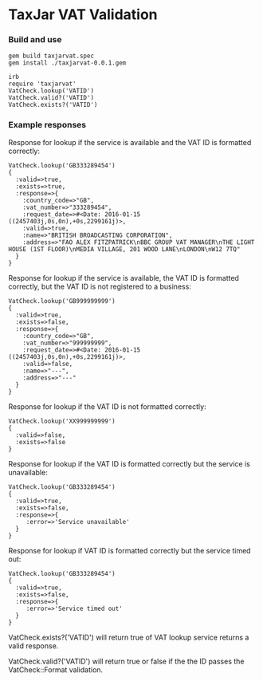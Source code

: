 # TaxJar VAT Validation #

### Build and use ###

```
gem build taxjarvat.spec
gem install ./taxjarvat-0.0.1.gem

irb
require 'taxjarvat'
VatCheck.lookup('VATID')
VatCheck.valid?('VATID')
VatCheck.exists?('VATID')
```

### Example responses ###

Response for lookup if the service is available and the VAT ID is formatted correctly:
```
VatCheck.lookup('GB333289454')
{
  :valid=>true,
  :exists=>true,
  :response=>{
    :country_code=>"GB",
    :vat_number=>"333289454",
    :request_date=>#<Date: 2016-01-15 ((2457403j,0s,0n),+0s,2299161j)>,
    :valid=>true,
    :name=>"BRITISH BROADCASTING CORPORATION",
    :address=>"FAO ALEX FITZPATRICK\nBBC GROUP VAT MANAGER\nTHE LIGHT HOUSE (1ST FLOOR)\nMEDIA VILLAGE, 201 WOOD LANE\nLONDON\nW12 7TQ"
  }
}
```


Response for lookup if the service is available, the VAT ID is formatted correctly, but the VAT ID is not registered to a business:
```
VatCheck.lookup('GB999999999')
{
  :valid=>true,
  :exists=>false,
  :response=>{
    :country_code=>"GB",
    :vat_number=>"999999999",
    :request_date=>#<Date: 2016-01-15 ((2457403j,0s,0n),+0s,2299161j)>,
    :valid=>false,
    :name=>"---",
    :address=>"---"
  }
}
```


Response for lookup if the VAT ID is not formatted correctly:
```
VatCheck.lookup('XX999999999')
{
  :valid=>false,
  :exists=>false
}
```


Response for lookup if the VAT ID is formatted correctly but the service is unavailable:
```
VatCheck.lookup('GB333289454')
{
  :valid=>true,
  :exists=>false,
  :response=>{
     :error=>'Service unavailable'
  }
}
```


Response for lookup if VAT ID is formatted correctly but the service timed out:
```
VatCheck.lookup('GB333289454')
{
  :valid=>true,
  :exists=>false,
  :response=>{
     :error=>'Service timed out'
  }
}
```

VatCheck.exists?('VATID') will return true of VAT lookup service returns a valid response.

VatCheck.valid?('VATID') will return true or false if the the ID passes the VatCheck::Format validation.